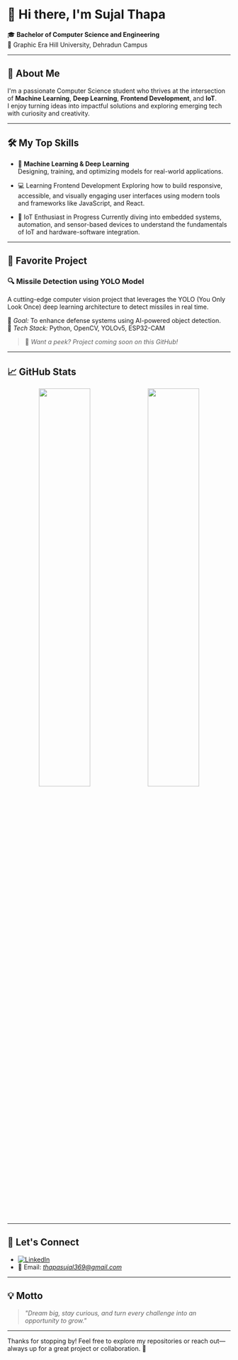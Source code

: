 # 👋 Hi there, I'm Sujal Thapa  
🎓 **Bachelor of Computer Science and Engineering**  
📍 Graphic Era Hill University, Dehradun Campus  

---

## 🚀 About Me  
I'm a passionate Computer Science student who thrives at the intersection of **Machine Learning**, **Deep Learning**, **Frontend Development**, and **IoT**.  
I enjoy turning ideas into impactful solutions and exploring emerging tech with curiosity and creativity.  

---

## 🛠️ My Top Skills  

- 🧠 **Machine Learning & Deep Learning**  
  Designing, training, and optimizing models for real-world applications.

- 💻 Learning Frontend Development
  Exploring how to build responsive, accessible, and visually engaging user interfaces using modern tools and frameworks like JavaScript, and React.

- 📡 IoT Enthusiast in Progress
  Currently diving into embedded systems, automation, and sensor-based devices to understand the fundamentals of IoT and hardware-software integration.

---

## 🌟 Favorite Project  
### 🔍 **Missile Detection using YOLO Model**  
A cutting-edge computer vision project that leverages the YOLO (You Only Look Once) deep learning architecture to detect missiles in real time.

🚀 *Goal:* To enhance defense systems using AI-powered object detection.  
🧠 *Tech Stack:* Python, OpenCV, YOLOv5, ESP32-CAM  

> 🔗 *Want a peek? Project coming soon on this GitHub!*

---

## 📈 GitHub Stats  

<p align="center">
  <img src="https://github-readme-stats.vercel.app/api?username=sujalthapa369&show_icons=true&theme=tokyonight" width="48%" />
  <img src="https://github-readme-streak-stats.herokuapp.com/?user=sujalthapa369&theme=tokyonight" width="48%" />
</p>

---

## 🔗 Let's Connect

- [![LinkedIn](https://img.shields.io/badge/-LinkedIn-0A66C2?style=flat&logo=linkedin&logoColor=white)](https://www.linkedin.com/in/sujal-thapa-487163262/)
- 📧 Email: *thapasujal369@gmail.com*

---

## 💡 Motto  
> *"Dream big, stay curious, and turn every challenge into an opportunity to grow."*

---

Thanks for stopping by! Feel free to explore my repositories or reach out—always up for a great project or collaboration. 🙌
